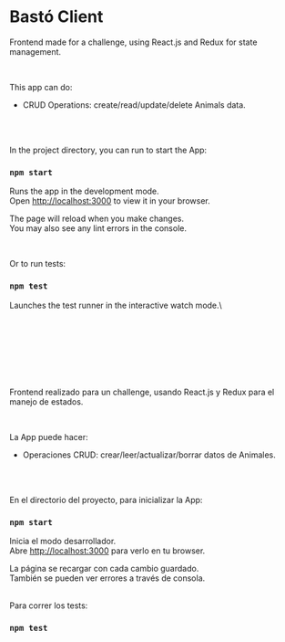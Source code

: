 # Bastó Client

Frontend made for a challenge, using React.js and Redux for state management.

<br>

This app can do:

- CRUD Operations: create/read/update/delete Animals data.

<br>
<br>

In the project directory, you can run to start the App:

### `npm start`

Runs the app in the development mode.\
Open [http://localhost:3000](http://localhost:3000) to view it in your browser.

The page will reload when you make changes.\
You may also see any lint errors in the console.

<br>

Or to run tests:

### `npm test`

Launches the test runner in the interactive watch mode.\

<br>
<br>

#

<br>
<br>

Frontend realizado para un challenge, usando React.js y Redux para el manejo de estados.

<br>

La App puede hacer:

- Operaciones CRUD: crear/leer/actualizar/borrar datos de Animales.

<br>
<br>

En el directorio del proyecto, para inicializar la App:

### `npm start`

Inicia el modo desarrollador.\
Abre [http://localhost:3000](http://localhost:3000) para verlo en tu browser.

La página se recargar con cada cambio guardado.\
También se pueden ver errores a través de consola.

<br>
Para correr los tests:

### `npm test`


